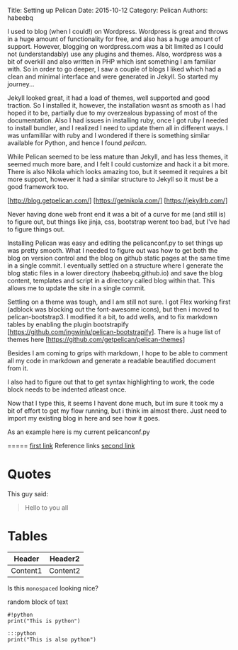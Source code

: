 Title: Setting up Pelican
Date: 2015-10-12
Category: Pelican
Authors: habeebq

I used to blog (when I could!) on Wordpress. Wordpress is great and throws in a huge amount of functionality for free, and also has a huge amount of support.
However, blogging on wordpress.com was a bit limited as I could not (understandably) use any plugins and themes. Also, wordpress was a bit of overkill and also written in PHP which isnt something I am familiar with.
So in order to go deeper, I saw a couple of blogs I liked which had a clean and minimal interface and were generated in Jekyll. So started my journey...

Jekyll looked great, it had a load of themes, well supported and good traction. So I installed it, however, the installation wasnt as smooth as I had hoped it to be, partially due to my overzealous bypassing of most of the documentation. Also I had issues in installing ruby, once I got ruby I needed to install bundler, and I realized I need to update them all in different ways. I was unfamililar with ruby and I wondered if there is something similar available for Python, and hence I found *pelican*.

While Pelican seemed to be less mature than Jekyll, and has less themes, it seemed much more bare, and I felt I could customize and hack it a bit more. There is also Nikola which looks amazing too, but it seemed it requires a bit more support, however it had a similar structure to Jekyll so it must be a good framework too.

[http://blog.getpelican.com/]
[https://getnikola.com/]
[https://jekyllrb.com/]

Never having done web front end it was a bit of a curve for me (and still is) to figure out, but things like jinja, css, bootstrap werent too bad, but I've had to figure things out.

Installing Pelican was easy and editing the pelicanconf.py to set things up was pretty smooth. What I needed to figure out was how to get both the blog on version control and the blog on github static pages at the same time in a single commit. I eventually settled on a structure where I generate the blog static files in a lower directory (habeebq.github.io) and save the blog content, templates and script in a directory called blog within that. This allows me to update the site in a single commit.

Settling on a theme was tough, and I am still not sure. I got Flex working first (adblock was blocking out the font-awesome icons), but then i moved to pelican-bootstrap3. I modified it a bit, to add wells, and to fix markdown tables by enabling the plugin bootstrapify [https://github.com/ingwinlu/pelican-bootstrapify]. There is a huge list of themes here [https://github.com/getpelican/pelican-themes]

Besides I am coming to grips with markdown, I hope to be able to comment all my code in markdown and generate a readable beautified document from it.

I also had to figure out that to get syntax highlighting to work, the code block needs to be indented atleast once.

Now that I type this, it seems I havent done much, but im sure it took my a bit of effort to get my flow running, but i think im almost there. Just need to import my existing blog in here and see how it goes.

As an example here is my current pelicanconf.py

=====
[first link](http://www.google.com)
Reference links [second link][id]

[id]: http://www.google.com

Quotes
======
This guy said:
> Hello to you all

Tables
======
Header  | Header2
------- | ------
Content1| Content2




Is this `monospaced` looking nice?


random block of text

    #!python
	print("This is python")

	:::python
	print("This is also python")

